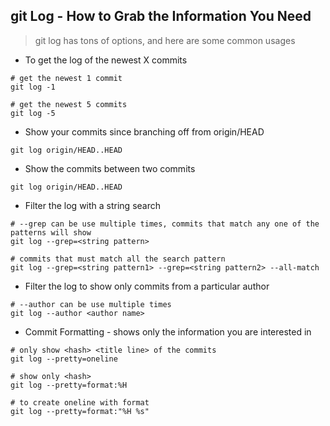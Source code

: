 ## git Log - How to Grab the Information You Need
> git log has tons of options, and here are some common usages
* To get the log of the newest X commits
```
# get the newest 1 commit
git log -1

# get the newest 5 commits
git log -5
```
* Show your commits since branching off from origin/HEAD
```
git log origin/HEAD..HEAD
```
* Show the commits between two commits
```
git log origin/HEAD..HEAD
```
* Filter the log with a string search
```
# --grep can be use multiple times, commits that match any one of the patterns will show
git log --grep=<string pattern>

# commits that must match all the search pattern
git log --grep=<string pattern1> --grep=<string pattern2> --all-match
```
* Filter the log to show only commits from a particular author
```
# --author can be use multiple times
git log --author <author name>
```
* Commit Formatting - shows only the information you are interested in
```
# only show <hash> <title line> of the commits
git log --pretty=oneline

# show only <hash>
git log --pretty=format:%H

# to create oneline with format
git log --pretty=format:"%H %s"
```
